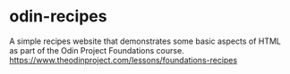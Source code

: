 # odin-recipes
A simple recipes website that demonstrates some basic aspects of HTML 
as part of the Odin Project Foundations course.
https://www.theodinproject.com/lessons/foundations-recipes
